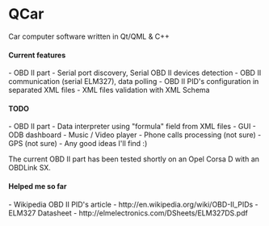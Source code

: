 QCar
====

Car computer software written in Qt/QML &amp; C++

<h4>Current features</h4>
  - OBD II part
    - Serial port discovery, Serial OBD II devices detection
    - OBD II communication (serial ELM327), data polling
    - OBD II PID's configuration in separated XML files
    - XML files validation with XML Schema    

<h4>TODO</h4>
  - OBD II part
    - Data interpreter using "formula" field from XML files
  - GUI
    - ODB dashboard
    - Music / Video player
  - Phone calls processing (not sure)
  - GPS (not sure)  
  - Any good ideas I'll find :)
    
The current OBD II part has been tested shortly on an Opel Corsa D with an OBDLink SX.

<h4>Helped me so far</h4>
- Wikipedia OBD II PID's article - http://en.wikipedia.org/wiki/OBD-II_PIDs
- ELM327 Datasheet - http://elmelectronics.com/DSheets/ELM327DS.pdf
